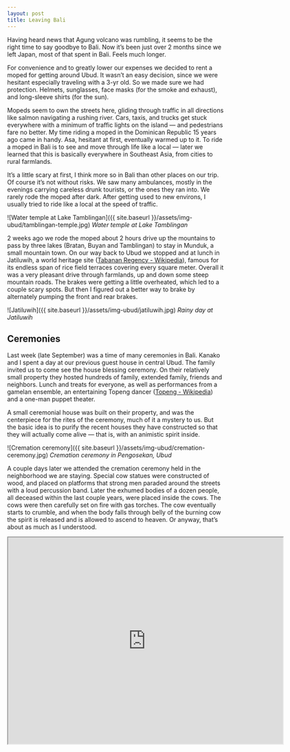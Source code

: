 ```yaml
---
layout: post
title: Leaving Bali
---
```


Having heard news that Agung volcano was rumbling, it seems to be the right time to say goodbye to Bali. Now it’s been just over 2 months since we left Japan, most of that spent in Bali. Feels much longer.

For convenience and to greatly lower our expenses we decided to rent a moped for getting around Ubud. It wasn’t an easy decision, since we were hesitant especially traveling with a 3-yr old. So we made sure we had protection. Helmets, sunglasses, face masks (for the smoke and exhaust), and long-sleeve shirts (for the sun).

Mopeds seem to own the streets here, gliding through traffic in all directions like salmon navigating a rushing river. Cars,  taxis, and trucks get stuck everywhere with a minimum of traffic lights on the island — and pedestrians fare no better. My time riding a moped in the Dominican Republic 15 years ago came in handy. Asa, hesitant at first, eventually warmed up to it. To ride a moped in Bali is to see and move through life like a local — later we learned that this is basically everywhere in Southeast Asia, from cities to rural farmlands.

It’s a little scary at first, I think more so in Bali than other places on our trip. Of course it’s not without risks. We saw many ambulances, mostly in the evenings carrying careless drunk tourists, or the ones they ran into. We rarely rode the moped after dark. After getting used to new environs,  I usually tried to ride like a local at the speed of traffic.

![Water temple at Lake Tamblingan]({{ site.baseurl }}/assets/img-ubud/tamblingan-temple.jpg)
*Water temple at Lake Tamblingan*

2 weeks ago we rode the moped about 2 hours drive up the mountains to pass by three lakes (Bratan, Buyan and Tamblingan) to stay in Munduk, a small mountain town. On our way back to Ubud we stopped and at lunch in Jatiluwih, a world heritage site ([Tabanan Regency - Wikipedia](https://www.wikiwand.com/en/Tabanan_Regency#/Jatiluwih)), famous for its endless span of rice field terraces covering every square meter. Overall it was a very pleasant drive through farmlands, up and down some steep mountain roads. The brakes were getting a little overheated, which led to a couple scary spots.  But then I figured out a better way to brake by alternately pumping the front and rear brakes.

![Jatiluwih]({{ site.baseurl }}/assets/img-ubud/jatiluwih.jpg)
*Rainy day at Jatiluwih*

## Ceremonies
Last week (late September) was a time of many ceremonies in Bali. Kanako and I spent a day at our previous guest house in central Ubud. The family invited us to come see the house blessing ceremony. On their relatively small property they hosted hundreds of family, extended family, friends and neighbors. Lunch and treats for everyone, as well as performances from a gamelan ensemble, an entertaining Topeng dancer ([Topeng - Wikipedia](https://www.wikiwand.com/en/Topeng)) and a one-man puppet theater.

A small ceremonial house was built on their property, and was the centerpiece for the rites of the ceremony, much of it a mystery to us. But the basic idea is to purify the recent houses they have constructed so that they will actually come alive — that is, with an animistic spirit inside.

![Cremation ceremony]({{ site.baseurl }}/assets/img-ubud/cremation-ceremony.jpg)
*Cremation ceremony in Pengosekan, Ubud*

A couple days later we attended the cremation ceremony held in the neighborhood we are staying. Special cow statues were constructed of wood, and placed on platforms that strong men paraded around the streets with a loud percussion band. Later the exhumed bodies of a dozen people, all deceased within the last couple years, were placed inside the cows. The cows were then carefully set on fire with gas torches. The cow eventually starts to crumble, and when the body falls through belly of the burning cow the spirit is released and is allowed to ascend to heaven. Or anyway, that’s about as much as I understood.

<iframe src="https://drive.google.com/file/d/0BxmSVShEdSswdDRrVW5zcXk3ajQ/preview" width="640" height="480"></iframe>
